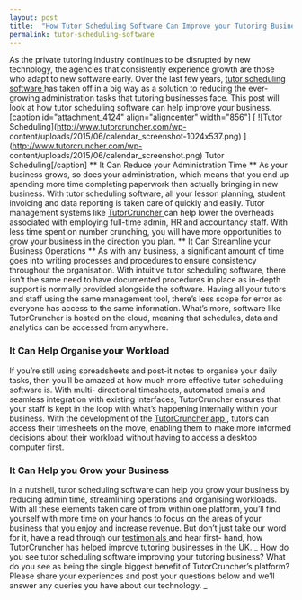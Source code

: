```yaml
---
layout: post
title:  "How Tutor Scheduling Software Can Improve your Tutoring Business"
permalink: tutor-scheduling-software
---
```

As the private tutoring industry continues to be disrupted by new technology,
the agencies that consistently experience growth are those who adapt to new
software early. Over the last few years, [ tutor scheduling software
](http://www.tutorcruncher.com) has taken off in a big way as a solution to
reducing the ever-growing administration tasks that tutoring businesses face.
This post will look at how tutor scheduling software can help improve your
business. [caption id="attachment_4124" align="aligncenter" width="856"] [
![Tutor Scheduling](http://www.tutorcruncher.com/wp-
content/uploads/2015/06/calendar_screenshot-1024x537.png)
](http://www.tutorcruncher.com/wp-
content/uploads/2015/06/calendar_screenshot.png) Tutor Scheduling[/caption] **
It Can Reduce your Administration Time ** As your business grows, so does your
administration, which means that you end up spending more time completing
paperwork than actually bringing in new business. With tutor scheduling
software, all your lesson planning, student invoicing and data reporting is
taken care of quickly and easily. Tutor management systems like [
TutorCruncher ](http://www.tutorcruncher.com) can help lower the overheads
associated with employing full-time admin, HR and accountancy staff. With less
time spent on number crunching, you will have more opportunities to grow your
business in the direction you plan. ** It Can Streamline your Business
Operations ** As with any business, a significant amount of time goes into
writing processes and procedures to ensure consistency throughout the
organisation. With intuitive tutor scheduling software, there isn’t the same
need to have documented procedures in place as in-depth support is normally
provided alongside the software. Having all your tutors and staff using the
same management tool, there’s less scope for error as everyone has access to
the same information. What’s more, software like TutorCruncher is hosted on
the cloud, meaning that schedules, data and analytics can be accessed from
anywhere. 

### It Can Help Organise your Workload

 If you’re still using
spreadsheets and post-it notes to organise your daily tasks, then you’ll be
amazed at how much more effective tutor scheduling software is. With multi-
directional timesheets, automated emails and seamless integration with
existing interfaces, TutorCruncher ensures that your staff is kept in the loop
with what’s happening internally within your business. With the development of
the [ TutorCruncher app ](http://www.tutorcruncher.com/features/mobile-app/) ,
tutors can access their timesheets on the move, enabling them to make more
informed decisions about their workload without having to access a desktop
computer first. 

### It Can Help you Grow your Business

 In a nutshell, tutor
scheduling software can help you grow your business by reducing admin time,
streamlining operations and organising workloads. With all these elements
taken care of from within one platform, you’ll find yourself with more time on
your hands to focus on the areas of your business that you enjoy and increase
revenue. But don’t just take our word for it, have a read through our [
testimonials ](http://www.tutorcruncher.com/testimonials/) and hear first-
hand, how TutorCruncher has helped improve tutoring businesses in the UK. _
How do you see tutor scheduling software improving your tutoring business?
What do you see as being the single biggest benefit of TutorCruncher’s
platform? Please share your experiences and post your questions below and
we’ll answer any queries you have about our technology. _
